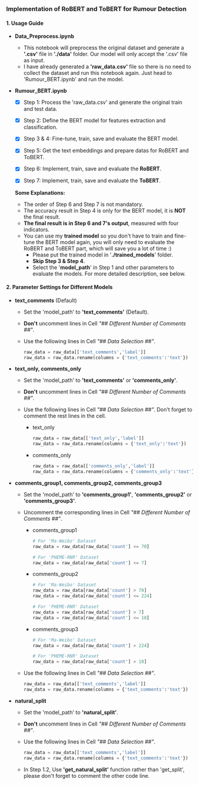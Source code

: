 ### Implementation of RoBERT and ToBERT for Rumour Detection



#### 1. Usage Guide

* **Data_Preprocess.ipynb**
  * This notebook will preprocess the original dataset and generate a **'.csv'** file in **'./data'** folder. Our model will only accept the '.csv' file as input. 
  * I have already generated a **'raw_data.csv'** file so there is no need to collect the dataset and run this notebook again.  Just head to 'Rumour_BERT.ipynb' and run the model.

* **Rumour_BERT.ipynb**

  - [x] Step 1: Process the 'raw_data.csv' and generate the original train and test data.

  - [x] Step 2: Define the BERT model for features extraction and classification.
  - [x] Step 3 & 4: Fine-tune, train,  save and evaluate the BERT model.
  - [x] Step 5: Get the text embeddings and prepare datas for RoBERT and ToBERT.
  - [x] Step 6: Implement, train, save and evaluate the **RoBERT**.
  - [x] Step 7: Implement, train, save and evaluate the **ToBERT**.

  **Some Explanations:**

  - The order of Step 6 and Step 7 is not mandatory.
  - The accuracy result in Step 4 is only for the BERT model, it is **NOT** the final result.
  - **The final result is in Step 6 and 7's output**, measured with four indicators.
  - You can use my **trained model** so you don't have to train and fine-tune the BERT model again, you will only need to evaluate the RoBERT and ToBERT part, which will save you a lot of time :)
    - Please put the trained model in '**./trained_models**' folder.
    - **Skip Step 3 & Step 4**.
    - Select the '**model_path**' in Step 1 and other parameters to evaluate the models. For more detailed description, see below.



#### 2. Parameter Settings for Different Models

* **text_comments** (Default)

  * Set the 'model_path' to **'text_comments'** (Default).

  * **Don't** uncomment lines in Cell *"\## Different Number of Comments ##"*.

  * Use the following lines in Cell *"\## Data Selection ##"*.

    ```python
    raw_data = raw_data[['text_comments','label']]
    raw_data = raw_data.rename(columns = {'text_comments':'text'})
    ```

* **text_only, comments_only**

  * Set the 'model_path' to **'text_comments'** or **'comments_only'**.

  * **Don't** uncomment lines in Cell *"\## Different Number of Comments ##"*.

  * Use the following lines in Cell *"\## Data Selection ##"*. Don't forget to comment the rest lines in the cell.

    * text_only

      ```python
      raw_data = raw_data[['text_only','label']]
      raw_data = raw_data.rename(columns = {'text_only':'text'})
      ```

    * comments_only

      ```python
      raw_data = raw_data[['comments_only','label']]
      raw_data = raw_data.rename(columns = {'comments_only':'text'})
      ```

      

* **comments_group1, comments_group2, comments_group3**

  * Set the 'model_path' to **'comments_group1'**, **'comments_group2'** or **'comments_group3'**.

  * Uncomment the corresponding lines in Cell *"\## Different Number of Comments ##"*.

    * comments_group1

      ```python
      # For 'Ma-Weibo' Dataset
      raw_data = raw_data[raw_data['count'] <= 70]
      
      # For 'PHEME-RNR' Dataset
      raw_data = raw_data[raw_data['count'] <= 7]
      ```

    * comments_group2

      ```python
      # For 'Ma-Weibo' Dataset
      raw_data = raw_data[raw_data['count'] > 70]
      raw_data = raw_data[raw_data['count'] <= 224]
      
      # For 'PHEME-RNR' Dataset
      raw_data = raw_data[raw_data['count'] > 7]
      raw_data = raw_data[raw_data['count'] <= 18]
      ```

    * comments_group3

      ```python
      # For 'Ma-Weibo' Dataset
      raw_data = raw_data[raw_data['count'] > 224]
      
      # For 'PHEME-RNR' Dataset
      raw_data = raw_data[raw_data['count'] > 18]
      ```

  * Use the following lines in Cell *"\## Data Selection ##"*.

    ```python
    raw_data = raw_data[['text_comments','label']]
    raw_data = raw_data.rename(columns = {'text_comments':'text'})
    ```

* **natural_split**
  * Set the 'model_path' to **'natural_split'**.
  * **Don't** uncomment lines in Cell *"\## Different Number of Comments ##"*.

  * Use the following lines in Cell *"\## Data Selection ##"*.

    ```python
    raw_data = raw_data[['text_comments','label']]
    raw_data = raw_data.rename(columns = {'text_comments':'text'})
    ```
  
  * In Step 1.2, Use **'get_natural_split'** function rather than 'get_split', please don't forget to comment the other code line.

